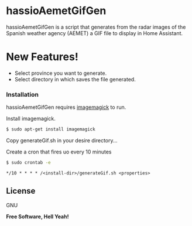 # hassioAemetGifGen

 hassioAemetGifGen is a script that generates from the radar images of the Spanish weather agency (AEMET) a GIF file to display in Home Assistant.

# New Features!

  - Select province you want to generate.
  - Select directory in which saves the file generated.

### Installation

hassioAemetGifGen requires [imagemagick](https://imagemagick.org/index.php) to run.

Install imagemagick.

```sh
$ sudo apt-get install imagemagick
```

Copy generateGif.sh in your desire directory...


Create a cron that fires uo every 10 minutes
```sh
$ sudo crontab -e
```

````
*/10 * * * * /<install-dir>/generateGif.sh <properties>
````


License
----

GNU


**Free Software, Hell Yeah!**
